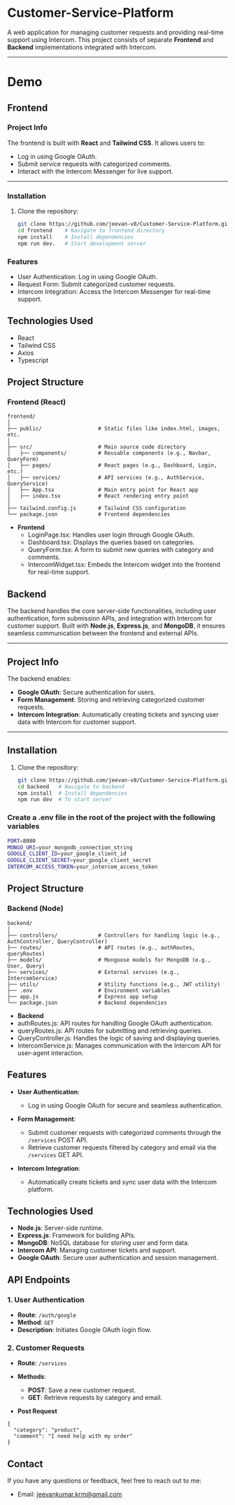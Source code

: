 
# Customer-Service-Platform

A web application for managing customer requests and providing real-time support using Intercom. This project consists of separate **Frontend** and **Backend** implementations integrated with Intercom.

---

# Demo


## Frontend

### Project Info
The frontend is built with **React** and **Tailwind CSS**. It allows users to:
- Log in using Google OAuth.
- Submit service requests with categorized comments.
- Interact with the Intercom Messenger for live support.

---

### Installation
1. Clone the repository:
   ```bash
   git clone https://github.com/jeevan-v8/Customer-Service-Platform.git
   cd frontend    # Navigate to frontend directory
   npm install    # Install dependencies
   npm run dev.   # Start development server
   ```

### Features
- User Authentication: Log in using Google OAuth.
- Request Form: Submit categorized customer requests.
- Intercom Integration: Access the Intercom Messenger for real-time support.

## Technologies Used  

- React
- Tailwind CSS
- Axios
- Typescript  

## Project Structure

### Frontend (React)
```
frontend/
│
├── public/                  # Static files like index.html, images, etc.
│
├── src/                     # Main source code directory
│   ├── components/          # Reusable components (e.g., Navbar, QueryForm)
│   ├── pages/               # React pages (e.g., Dashboard, Login, etc.)
│   ├── services/            # API services (e.g., AuthService, QueryService)
│   ├── App.tsx              # Main entry point for React app
│   ├── index.tsx            # React rendering entry point
│
├── tailwind.config.js       # Tailwind CSS configuration
└── package.json             # Frontend dependencies
```

- **Frontend**
  - LoginPage.tsx: Handles user login through Google OAuth.
  - Dashboard.tsx: Displays the queries based on categories.
  - QueryForm.tsx: A form to submit new queries with category and comments.
  - IntercomWidget.tsx: Embeds the Intercom widget into the frontend for real-time support.


## Backend  

The backend handles the core server-side functionalities, including user authentication, form submission APIs, and integration with Intercom for customer support. Built with **Node.js**, **Express.js**, and **MongoDB**, it ensures seamless communication between the frontend and external APIs.  

---

## Project Info  
The backend enables:  
- **Google OAuth**: Secure authentication for users.  
- **Form Management**: Storing and retrieving categorized customer requests.  
- **Intercom Integration**: Automatically creating tickets and syncing user data with Intercom for customer support.  

---

## Installation  

1. Clone the repository:  
   ```bash  
   git clone https://github.com/jeevan-v8/Customer-Service-Platform.git 
   cd backend   # Navigate to backend
   npm install  # Install dependencies  
   npm run dev  # To start server
   ```
### Create a .env file in the root of the project with the following variables
```bash
PORT=8080
MONGO_URI=your_mongodb_connection_string
GOOGLE_CLIENT_ID=your_google_client_id
GOOGLE_CLIENT_SECRET=your_google_client_secret
INTERCOM_ACCESS_TOKEN=your_intercom_access_token
```
## Project Structure

### Backend (Node)
```
backend/
│
├── controllers/             # Controllers for handling logic (e.g., AuthController, QueryController)
├── routes/                  # API routes (e.g., authRoutes, queryRoutes)
├── models/                  # Mongoose models for MongoDB (e.g., User, Query)
├── services/                # External services (e.g., IntercomService)
├── utils/                   # Utility functions (e.g., JWT utility)
├── .env                     # Environment variables
├── app.js                   # Express app setup
└── package.json             # Backend dependencies

```

- **Backend**
 - authRoutes.js: API routes for handling Google OAuth authentication.
 - queryRoutes.js: API routes for submitting and retrieving queries.
 - QueryController.js: Handles the logic of saving and displaying queries.
 - IntercomService.js: Manages communication with the Intercom API for user-agent interaction.

## Features  

- **User Authentication**:  
  - Log in using Google OAuth for secure and seamless authentication.  

- **Form Management**:  
  - Submit customer requests with categorized comments through the `/services` POST API.  
  - Retrieve customer requests filtered by category and email via the `/services` GET API.  

- **Intercom Integration**:  
  - Automatically create tickets and sync user data with the Intercom platform.  


## Technologies Used  

- **Node.js**: Server-side runtime.  
- **Express.js**: Framework for building APIs.  
- **MongoDB**: NoSQL database for storing user and form data.  
- **Intercom API**: Managing customer tickets and support.  
- **Google OAuth**: Secure user authentication and session management. 

## API Endpoints  

### 1. User Authentication  
- **Route**: `/auth/google`  
- **Method**: `GET`  
- **Description**: Initiates Google OAuth login flow.  

### 2. Customer Requests  
- **Route**: `/services`  
- **Methods**:  
  - **POST**: Save a new customer request.  
  - **GET**: Retrieve requests by category and email. 

- **Post Request**
```
{
  "category": "product",
  "comment": "I need help with my order"
}

```

## Contact
If you have any questions or feedback, feel free to reach out to me:
- Email: [jeevankumar.krm@gmail.com](mailto:jeevankumar.krm@gmail.com)



